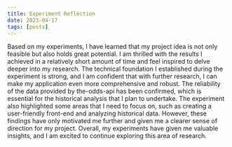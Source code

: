 ```yaml
---
title: Experiment Reflection
date: 2023-04-17
tags: [posts]
---
```


Based on my experiments, I have learned that my project idea is not only feasible but also holds great potential. I am thrilled with the results I achieved in a relatively short amount of time and feel inspired to delve deeper into my research. The technical foundation I established during the experiment is strong, and I am confident that with further research, I can make my application even more comprehensive and robust. The reliability of the data provided by the-odds-api has been confirmed, which is essential for the historical analysis that I plan to undertake. The experiment also highlighted some areas that I need to focus on, such as creating a user-friendly front-end and analyzing historical data. However, these findings have only motivated me further and given me a clearer sense of direction for my project. Overall, my experiments have given me valuable insights, and I am excited to continue exploring this area of research.